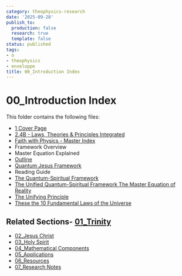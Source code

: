 ```yaml
---
category: theophysics-research
date: '2025-09-28'
publish_to:
  production: false
  research: true
  template: false
status: published
tags:
- o
- theophysics
- enveloppe
title: 00_Introduction Index
---
```

   
# 00_Introduction Index   
   
This folder contains the following files:   
   
- [1 Cover Page](1%20Cover%20Page.md.md)   
- [2.4B - Laws, Theories & Principles Integrated](ZZ%202%20Faith%20with%20Physics/Trinity/00_Introduction/2.4B%20-%20Laws,%20Theories%20&%20Principles%20Integrated.md)   
- [Faith with Physics - Master Index](ZZ%202%20Faith%20with%20Physics/Trinity/00_Introduction/Faith%20with%20Physics%20-%20Master%20Index.md)   
- Framework Overview   
- Master Equation Explained   
- [Outline](ZZ%202%20Faith%20with%20Physics/Trinity/00_Introduction/Outline.md)   
- [Quantum Jesus Framework](Quantum%20Jesus%20Framework.md.md)   
- Reading Guide   
- [The Quantum-Spiritual Framework](ZZ%202%20Faith%20with%20Physics/Trinity/00_Introduction/The%20Quantum-Spiritual%20Framework.md)   
- [The Unified Quantum-Spiritual Framework The Master Equation of Reality](ZZ%202%20Faith%20with%20Physics/Trinity/00_Introduction/The%20Unified%20Quantum-Spiritual%20Framework%20The%20Master%20Equation%20of%20Reality.md)   
- [The Unifying Principle](The%20Unifying%20Principle.md.md)   
- [These the 10 Fundamental Laws of the Universe](ZZ%202%20Faith%20with%20Physics/Trinity/00_Introduction/These%20the%2010%20Fundamental%20Laws%20of%20the%20Universe.md)   
   
## Related Sections- [01_Trinity](01_Trinity_Index.md.md)   
   
- [02_Jesus Christ](02_Jesus%20Christ_Index.md.md)   
- [03_Holy Spirit](03_Holy%20Spirit_Index.md.md)   
- [04_Mathematical Components](04_Mathematical%20Components_Index.md.md)   
- [05_Applications](05_Applications_Index.md.md)   
- [06_Resources](06_Resources_Index.md.md)   
- [07_Research Notes](07_Research%20Notes_Index.md.md)